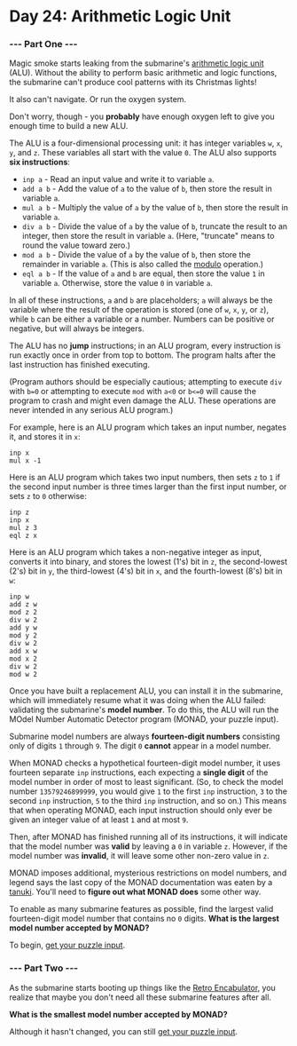 # Day 24: Arithmetic Logic Unit

### --- Part One ---

Magic smoke starts leaking from the submarine's [arithmetic logic unit](https://en.wikipedia.org/wiki/Arithmetic_logic_unit) (ALU). Without the ability to perform basic arithmetic and logic functions, the submarine can't produce cool patterns with its Christmas lights!

It also can't navigate. Or run the oxygen system.

Don't worry, though - you **probably** have enough oxygen left to give you enough time to build a new ALU.

The ALU is a four-dimensional processing unit: it has integer variables `w`, `x`, `y`, and `z`. These variables all start with the value `0`. The ALU also supports **six instructions**:

- `inp a` - Read an input value and write it to variable `a`.
- `add a b` - Add the value of `a` to the value of `b`, then store the result in variable `a`.
- `mul a b` - Multiply the value of `a` by the value of `b`, then store the result in variable `a`.
- `div a b` - Divide the value of `a` by the value of `b`, truncate the result to an integer, then store the result in variable `a`. (Here, "truncate" means to round the value toward zero.)
- `mod a b` - Divide the value of `a` by the value of `b`, then store the remainder in variable `a`. (This is also called the [modulo](https://en.wikipedia.org/wiki/Modulo_operation) operation.)
- `eql a b` - If the value of `a` and `b` are equal, then store the value `1` in variable `a`. Otherwise, store the value `0` in variable `a`.

In all of these instructions, `a` and `b` are placeholders; `a` will always be the variable where the result of the operation is stored (one of `w`, `x`, `y`, or `z`), while `b` can be either a variable or a number. Numbers can be positive or negative, but will always be integers.

The ALU has no **jump** instructions; in an ALU program, every instruction is run exactly once in order from top to bottom. The program halts after the last instruction has finished executing.

(Program authors should be especially cautious; attempting to execute `div` with `b=0` or attempting to execute `mod` with `a<0` or `b<=0` will cause the program to crash and might even damage the ALU. These operations are never intended in any serious ALU program.)

For example, here is an ALU program which takes an input number, negates it, and stores it in `x`:

```
inp x
mul x -1
```

Here is an ALU program which takes two input numbers, then sets `z` to `1` if the second input number is three times larger than the first input number, or sets `z` to `0` otherwise:

```
inp z
inp x
mul z 3
eql z x
```

Here is an ALU program which takes a non-negative integer as input, converts it into binary, and stores the lowest (1's) bit in `z`, the second-lowest (2's) bit in `y`, the third-lowest (4's) bit in `x`, and the fourth-lowest (8's) bit in `w`:

```
inp w
add z w
mod z 2
div w 2
add y w
mod y 2
div w 2
add x w
mod x 2
div w 2
mod w 2
```

Once you have built a replacement ALU, you can install it in the submarine, which will immediately resume what it was doing when the ALU failed: validating the submarine's **model number**. To do this, the ALU will run the MOdel Number Automatic Detector program (MONAD, your puzzle input).

Submarine model numbers are always **fourteen-digit numbers** consisting only of digits `1` through `9`. The digit `0` **cannot** appear in a model number.

When MONAD checks a hypothetical fourteen-digit model number, it uses fourteen separate `inp` instructions, each expecting a **single digit** of the model number in order of most to least significant. (So, to check the model number `13579246899999`, you would give `1` to the first `inp` instruction, `3` to the second `inp` instruction, `5` to the third `inp` instruction, and so on.) This means that when operating MONAD, each input instruction should only ever be given an integer value of at least `1` and at most `9`.

Then, after MONAD has finished running all of its instructions, it will indicate that the model number was **valid** by leaving a `0` in variable `z`. However, if the model number was **invalid**, it will leave some other non-zero value in `z`.

MONAD imposes additional, mysterious restrictions on model numbers, and legend says the last copy of the MONAD documentation was eaten by a [tanuki](https://en.wikipedia.org/wiki/Japanese_raccoon_dog). You'll need to **figure out what MONAD does** some other way.

To enable as many submarine features as possible, find the largest valid fourteen-digit model number that contains no `0` digits. **What is the largest model number accepted by MONAD?**

To begin, [get your puzzle input](input.txt).

### --- Part Two ---

As the submarine starts booting up things like the [Retro Encabulator](https://www.youtube.com/watch?v=RXJKdh1KZ0w), you realize that maybe you don't need all these submarine features after all.

**What is the smallest model number accepted by MONAD?**

Although it hasn't changed, you can still [get your puzzle input](input.txt).
